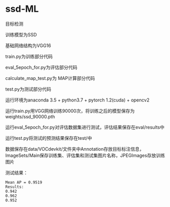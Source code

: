 # ssd-ML
目标检测

训练模型为SSD

基础网络结构为VGG16

train.py为训练部分代码

eval_5epoch_for.py为评估部分代码

calculate_map_test.py为 MAP计算部分代码

test.py为测试部分代码

运行环境为anaconda 3.5 + python3.7 + pytorch 1.2(cuda) + opencv2

运行train.py用VGG网络训练90000次，将训练之后的模型保存为weights/ssd_90000.pth

运行eval_5epoch_for.py对评估数据集进行测试，评估结果保存在eval/results中

运行test.py将测试的预测结果保存在test/中

数据保存在data/VOCdevkit/文件夹中Annotation存放目标标注信息，ImageSets/Main保存训练集、评估集和测试集图片名称，JPEGImages存放训练图片

测试结果：

~~~~~~~~
Mean AP = 0.9519
Results:
0.942
0.962
0.952

~~~~~~~~
